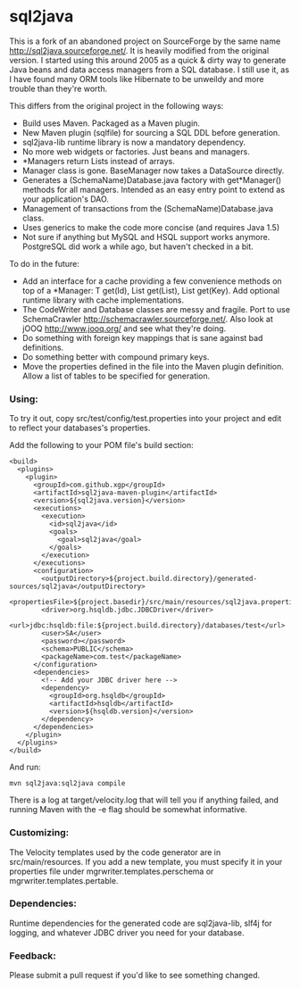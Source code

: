 # sql2java #

This is a fork of an abandoned project on SourceForge by the same name <http://sql2java.sourceforge.net/>. It is heavily modified from the original version. I started using this around 2005 as a quick & dirty way to generate Java beans and data access managers from a SQL database. I still use it, as I have found many ORM tools like Hibernate to be unweildy and more trouble than they're worth. 

This differs from the original project in the following ways:
- Build uses Maven. Packaged as a Maven plugin.
- New Maven plugin (sqlfile) for sourcing a SQL DDL before generation.
- sql2java-lib runtime library is now a mandatory dependency.
- No more web widgets or factories. Just beans and managers.
- *Managers return Lists instead of arrays.
- Manager class is gone. BaseManager now takes a DataSource directly.
- Generates a (SchemaName)Database.java factory with get*Manager() methods for all managers. Intended as an easy entry point to extend as your application's DAO.
- Management of transactions from the (SchemaName)Database.java class.
- Uses generics to make the code more concise (and requires Java 1.5)
- Not sure if anything but MySQL and HSQL support works anymore. PostgreSQL did work a while ago, but haven't checked in a bit.

To do in the future:
- Add an interface for a cache providing a few convenience methods on top of a *Manager: T get(Id), List<T> get(List<Id>), List<T> get(Key). Add optional runtime library with cache implementations. 
- The CodeWriter and Database classes are messy and fragile. Port to use SchemaCrawler <http://schemacrawler.sourceforge.net/>. Also look at jOOQ <http://www.jooq.org/> and see what they're doing.
- Do something with foreign key mappings that is sane against bad definitions.
- Do something better with compound primary keys.
- Move the properties defined in the file into the Maven plugin definition. Allow a list of tables to be specified for generation.

### Using: ###
To try it out, copy src/test/config/test.properties into your project and edit to reflect your databases's properties.

Add the following to your POM file's build section:

    <build>
      <plugins>
        <plugin>
          <groupId>com.github.xgp</groupId>
          <artifactId>sql2java-maven-plugin</artifactId>
          <version>${sql2java.version}</version>
          <executions>
            <execution>
              <id>sql2java</id>
              <goals>
                <goal>sql2java</goal>
              </goals>
            </execution>
          </executions>
          <configuration>
            <outputDirectory>${project.build.directory}/generated-sources/sql2java</outputDirectory>
            <propertiesFile>${project.basedir}/src/main/resources/sql2java.properties</propertiesFile>
            <driver>org.hsqldb.jdbc.JDBCDriver</driver>
            <url>jdbc:hsqldb:file:${project.build.directory}/databases/test</url>
            <user>SA</user>
            <password></password>
            <schema>PUBLIC</schema>
            <packageName>com.test</packageName>
          </configuration>
          <dependencies>
            <!-- Add your JDBC driver here -->
            <dependency>
              <groupId>org.hsqldb</groupId>
              <artifactId>hsqldb</artifactId>
              <version>${hsqldb.version}</version>
            </dependency>
          </dependencies>
        </plugin>
      </plugins>
    </build>

And run:

    mvn sql2java:sql2java compile

There is a log at target/velocity.log that will tell you if anything failed, and running Maven with the -e flag should be somewhat informative.

### Customizing: ###
The Velocity templates used by the code generator are in src/main/resources. If you add a new template, you must specify it in your properties file under mgrwriter.templates.perschema or mgrwriter.templates.pertable. 

### Dependencies: ###
Runtime dependencies for the generated code are sql2java-lib, slf4j for logging, and whatever JDBC driver you need for your database.

### Feedback: ###
Please submit a pull request if you'd like to see something changed. 
